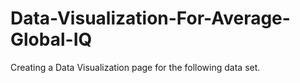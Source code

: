 # Data-Visualization-For-Average-Global-IQ
Creating a Data Visualization page for the following data set.
